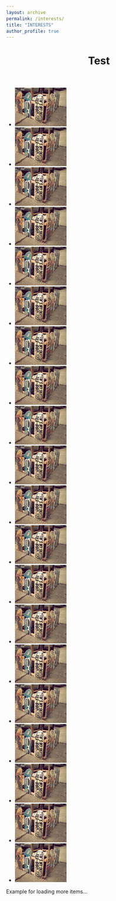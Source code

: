 ```yaml
---
layout: archive
permalink: /interests/
title: "INTERESTS"
author_profile: true
---
```


<html lang="en">
    <head>
		<meta charset="UTF-8"/>
        <meta http-equiv="X-UA-Compatible" content="IE=edge,chrome=1"> 
		<meta name="viewport" content="width=device-width, initial-scale=1.0"> 
        <!-- <title>Gamma Gallery - A Responsive Image Gallery Experiment</title> -->
        <meta name="description" content="Gamma Gallery - A Responsive Image Gallery Experiment"/>
        <meta name="keywords" content="html5, responsive, image gallery, masonry, picture, images, sizes, fluid, history api, visibility api"/>
        <meta name="author" content="Codrops"/>
        <link rel="shortcut icon" href="../favicon.ico"> 
        <link rel="stylesheet" type="text/css" href="css/style.css"/>
		<script src="js/modernizr.custom.70736.js"></script>
		<noscript><link rel="stylesheet" type="text/css" href="css/noJS.css"/></noscript>
		<!--[if lte IE 7]><style>.main{display:none;} .support-note .note-ie{display:block;}</style><![endif]-->
    </head>
    <body>
        <div class="container">		
			<!-- Codrops top bar -->
            <!-- <div class="codrops-top clearfix">
                <a href="http://tympanus.net/Tutorials/HeadingSets/">
                    <strong>&laquo; Previous Demo: </strong>Heading Set Styling
                </a>
                <span class="right">
                	<a href="http://www.idleformat.com/">Images by Idleformat</a>
                    <a href="http://tympanus.net/codrops/?p=11836">
                        <strong>Back to the Codrops Article</strong>
                    </a>
                </span>
            </div> --><!--/ Codrops top bar -->		
			<div class="main">
				<header class="clearfix">				
					<h1>Test</h1>				
				</header>		
				<div class="gamma-container gamma-loading" id="gamma-container">
					<ul class="gamma-gallery">
						<li>
							<div data-alt="img03" data-description="<h3>Sky high</h3>" data-max-width="1800" data-max-height="1350">
								<div data-src="images/xxxlarge/3.jpg" data-min-width="1300"></div>
								<div data-src="images/xxlarge/3.jpg" data-min-width="1000"></div>
								<div data-src="images/xlarge/3.jpg" data-min-width="700"></div>
								<div data-src="images/large/3.jpg" data-min-width="300"></div>
								<div data-src="images/medium/3.jpg" data-min-width="200"></div>
								<div data-src="images/small/3.jpg" data-min-width="140"></div>
								<div data-src="images/xsmall/3.jpg"></div>
								<noscript>
									<img src="images/xsmall/3.jpg" alt="img03"/>
								</noscript>
							</div>
						</li>
						<li>
							<div data-alt="img03" data-description="<h3>Sky high</h3>" data-max-width="1800" data-max-height="1350">
								<div data-src="images/xxxlarge/3.jpg" data-min-width="1300"></div>
								<div data-src="images/xxlarge/3.jpg" data-min-width="1000"></div>
								<div data-src="images/xlarge/3.jpg" data-min-width="700"></div>
								<div data-src="images/large/3.jpg" data-min-width="300"></div>
								<div data-src="images/medium/3.jpg" data-min-width="200"></div>
								<div data-src="images/small/3.jpg" data-min-width="140"></div>
								<div data-src="images/xsmall/3.jpg"></div>
								<noscript>
									<img src="images/xsmall/3.jpg" alt="img03"/>
								</noscript>
							</div>
						</li>
						<li>
							<div data-alt="img03" data-description="<h3>Sky high</h3>" data-max-width="1800" data-max-height="1350">
								<div data-src="images/xxxlarge/3.jpg" data-min-width="1300"></div>
								<div data-src="images/xxlarge/3.jpg" data-min-width="1000"></div>
								<div data-src="images/xlarge/3.jpg" data-min-width="700"></div>
								<div data-src="images/large/3.jpg" data-min-width="300"></div>
								<div data-src="images/medium/3.jpg" data-min-width="200"></div>
								<div data-src="images/small/3.jpg" data-min-width="140"></div>
								<div data-src="images/xsmall/3.jpg"></div>
								<noscript>
									<img src="images/xsmall/3.jpg" alt="img03"/>
								</noscript>
							</div>
						</li>
						<li>
							<div data-alt="img03" data-description="<h3>Sky high</h3>" data-max-width="1800" data-max-height="1350">
								<div data-src="images/xxxlarge/3.jpg" data-min-width="1300"></div>
								<div data-src="images/xxlarge/3.jpg" data-min-width="1000"></div>
								<div data-src="images/xlarge/3.jpg" data-min-width="700"></div>
								<div data-src="images/large/3.jpg" data-min-width="300"></div>
								<div data-src="images/medium/3.jpg" data-min-width="200"></div>
								<div data-src="images/small/3.jpg" data-min-width="140"></div>
								<div data-src="images/xsmall/3.jpg"></div>
								<noscript>
									<img src="images/xsmall/3.jpg" alt="img03"/>
								</noscript>
							</div>
						</li>
						<li>
							<div data-alt="img03" data-description="<h3>Sky high</h3>" data-max-width="1800" data-max-height="1350">
								<div data-src="images/xxxlarge/3.jpg" data-min-width="1300"></div>
								<div data-src="images/xxlarge/3.jpg" data-min-width="1000"></div>
								<div data-src="images/xlarge/3.jpg" data-min-width="700"></div>
								<div data-src="images/large/3.jpg" data-min-width="300"></div>
								<div data-src="images/medium/3.jpg" data-min-width="200"></div>
								<div data-src="images/small/3.jpg" data-min-width="140"></div>
								<div data-src="images/xsmall/3.jpg"></div>
								<noscript>
									<img src="images/xsmall/3.jpg" alt="img03"/>
								</noscript>
							</div>
						</li>
						<li>
							<div data-alt="img03" data-description="<h3>Sky high</h3>" data-max-width="1800" data-max-height="1350">
								<div data-src="images/xxxlarge/3.jpg" data-min-width="1300"></div>
								<div data-src="images/xxlarge/3.jpg" data-min-width="1000"></div>
								<div data-src="images/xlarge/3.jpg" data-min-width="700"></div>
								<div data-src="images/large/3.jpg" data-min-width="300"></div>
								<div data-src="images/medium/3.jpg" data-min-width="200"></div>
								<div data-src="images/small/3.jpg" data-min-width="140"></div>
								<div data-src="images/xsmall/3.jpg"></div>
								<noscript>
									<img src="images/xsmall/3.jpg" alt="img03"/>
								</noscript>
							</div>
						</li>
						<li>
							<div data-alt="img03" data-description="<h3>Sky high</h3>" data-max-width="1800" data-max-height="1350">
								<div data-src="images/xxxlarge/3.jpg" data-min-width="1300"></div>
								<div data-src="images/xxlarge/3.jpg" data-min-width="1000"></div>
								<div data-src="images/xlarge/3.jpg" data-min-width="700"></div>
								<div data-src="images/large/3.jpg" data-min-width="300"></div>
								<div data-src="images/medium/3.jpg" data-min-width="200"></div>
								<div data-src="images/small/3.jpg" data-min-width="140"></div>
								<div data-src="images/xsmall/3.jpg"></div>
								<noscript>
									<img src="images/xsmall/3.jpg" alt="img03"/>
								</noscript>
							</div>
						</li>
						<li>
							<div data-alt="img03" data-description="<h3>Sky high</h3>" data-max-width="1800" data-max-height="1350">
								<div data-src="images/xxxlarge/3.jpg" data-min-width="1300"></div>
								<div data-src="images/xxlarge/3.jpg" data-min-width="1000"></div>
								<div data-src="images/xlarge/3.jpg" data-min-width="700"></div>
								<div data-src="images/large/3.jpg" data-min-width="300"></div>
								<div data-src="images/medium/3.jpg" data-min-width="200"></div>
								<div data-src="images/small/3.jpg" data-min-width="140"></div>
								<div data-src="images/xsmall/3.jpg"></div>
								<noscript>
									<img src="images/xsmall/3.jpg" alt="img03"/>
								</noscript>
							</div>
						</li>
						<li>
							<div data-alt="img03" data-description="<h3>Sky high</h3>" data-max-width="1800" data-max-height="1350">
								<div data-src="images/xxxlarge/3.jpg" data-min-width="1300"></div>
								<div data-src="images/xxlarge/3.jpg" data-min-width="1000"></div>
								<div data-src="images/xlarge/3.jpg" data-min-width="700"></div>
								<div data-src="images/large/3.jpg" data-min-width="300"></div>
								<div data-src="images/medium/3.jpg" data-min-width="200"></div>
								<div data-src="images/small/3.jpg" data-min-width="140"></div>
								<div data-src="images/xsmall/3.jpg"></div>
								<noscript>
									<img src="images/xsmall/3.jpg" alt="img03"/>
								</noscript>
							</div>
						</li>
						<li>
							<div data-alt="img03" data-description="<h3>Sky high</h3>" data-max-width="1800" data-max-height="1350">
								<div data-src="images/xxxlarge/3.jpg" data-min-width="1300"></div>
								<div data-src="images/xxlarge/3.jpg" data-min-width="1000"></div>
								<div data-src="images/xlarge/3.jpg" data-min-width="700"></div>
								<div data-src="images/large/3.jpg" data-min-width="300"></div>
								<div data-src="images/medium/3.jpg" data-min-width="200"></div>
								<div data-src="images/small/3.jpg" data-min-width="140"></div>
								<div data-src="images/xsmall/3.jpg"></div>
								<noscript>
									<img src="images/xsmall/3.jpg" alt="img03"/>
								</noscript>
							</div>
						</li>
						<li>
							<div data-alt="img03" data-description="<h3>Sky high</h3>" data-max-width="1800" data-max-height="1350">
								<div data-src="images/xxxlarge/3.jpg" data-min-width="1300"></div>
								<div data-src="images/xxlarge/3.jpg" data-min-width="1000"></div>
								<div data-src="images/xlarge/3.jpg" data-min-width="700"></div>
								<div data-src="images/large/3.jpg" data-min-width="300"></div>
								<div data-src="images/medium/3.jpg" data-min-width="200"></div>
								<div data-src="images/small/3.jpg" data-min-width="140"></div>
								<div data-src="images/xsmall/3.jpg"></div>
								<noscript>
									<img src="images/xsmall/3.jpg" alt="img03"/>
								</noscript>
							</div>
						</li>
						<li>
							<div data-alt="img03" data-description="<h3>Sky high</h3>" data-max-width="1800" data-max-height="1350">
								<div data-src="images/xxxlarge/3.jpg" data-min-width="1300"></div>
								<div data-src="images/xxlarge/3.jpg" data-min-width="1000"></div>
								<div data-src="images/xlarge/3.jpg" data-min-width="700"></div>
								<div data-src="images/large/3.jpg" data-min-width="300"></div>
								<div data-src="images/medium/3.jpg" data-min-width="200"></div>
								<div data-src="images/small/3.jpg" data-min-width="140"></div>
								<div data-src="images/xsmall/3.jpg"></div>
								<noscript>
									<img src="images/xsmall/3.jpg" alt="img03"/>
								</noscript>
							</div>
						</li>
						<li>
							<div data-alt="img03" data-description="<h3>Sky high</h3>" data-max-width="1800" data-max-height="1350">
								<div data-src="images/xxxlarge/3.jpg" data-min-width="1300"></div>
								<div data-src="images/xxlarge/3.jpg" data-min-width="1000"></div>
								<div data-src="images/xlarge/3.jpg" data-min-width="700"></div>
								<div data-src="images/large/3.jpg" data-min-width="300"></div>
								<div data-src="images/medium/3.jpg" data-min-width="200"></div>
								<div data-src="images/small/3.jpg" data-min-width="140"></div>
								<div data-src="images/xsmall/3.jpg"></div>
								<noscript>
									<img src="images/xsmall/3.jpg" alt="img03"/>
								</noscript>
							</div>
						</li>
						<li>
							<div data-alt="img03" data-description="<h3>Sky high</h3>" data-max-width="1800" data-max-height="1350">
								<div data-src="images/xxxlarge/3.jpg" data-min-width="1300"></div>
								<div data-src="images/xxlarge/3.jpg" data-min-width="1000"></div>
								<div data-src="images/xlarge/3.jpg" data-min-width="700"></div>
								<div data-src="images/large/3.jpg" data-min-width="300"></div>
								<div data-src="images/medium/3.jpg" data-min-width="200"></div>
								<div data-src="images/small/3.jpg" data-min-width="140"></div>
								<div data-src="images/xsmall/3.jpg"></div>
								<noscript>
									<img src="images/xsmall/3.jpg" alt="img03"/>
								</noscript>
							</div>
						</li>
						<li>
							<div data-alt="img03" data-description="<h3>Sky high</h3>" data-max-width="1800" data-max-height="1350">
								<div data-src="images/xxxlarge/3.jpg" data-min-width="1300"></div>
								<div data-src="images/xxlarge/3.jpg" data-min-width="1000"></div>
								<div data-src="images/xlarge/3.jpg" data-min-width="700"></div>
								<div data-src="images/large/3.jpg" data-min-width="300"></div>
								<div data-src="images/medium/3.jpg" data-min-width="200"></div>
								<div data-src="images/small/3.jpg" data-min-width="140"></div>
								<div data-src="images/xsmall/3.jpg"></div>
								<noscript>
									<img src="images/xsmall/3.jpg" alt="img03"/>
								</noscript>
							</div>
						</li>
						<li>
							<div data-alt="img03" data-description="<h3>Sky high</h3>" data-max-width="1800" data-max-height="1350">
								<div data-src="images/xxxlarge/3.jpg" data-min-width="1300"></div>
								<div data-src="images/xxlarge/3.jpg" data-min-width="1000"></div>
								<div data-src="images/xlarge/3.jpg" data-min-width="700"></div>
								<div data-src="images/large/3.jpg" data-min-width="300"></div>
								<div data-src="images/medium/3.jpg" data-min-width="200"></div>
								<div data-src="images/small/3.jpg" data-min-width="140"></div>
								<div data-src="images/xsmall/3.jpg"></div>
								<noscript>
									<img src="images/xsmall/3.jpg" alt="img03"/>
								</noscript>
							</div>
						</li>
						<li>
							<div data-alt="img03" data-description="<h3>Sky high</h3>" data-max-width="1800" data-max-height="1350">
								<div data-src="images/xxxlarge/3.jpg" data-min-width="1300"></div>
								<div data-src="images/xxlarge/3.jpg" data-min-width="1000"></div>
								<div data-src="images/xlarge/3.jpg" data-min-width="700"></div>
								<div data-src="images/large/3.jpg" data-min-width="300"></div>
								<div data-src="images/medium/3.jpg" data-min-width="200"></div>
								<div data-src="images/small/3.jpg" data-min-width="140"></div>
								<div data-src="images/xsmall/3.jpg"></div>
								<noscript>
									<img src="images/xsmall/3.jpg" alt="img03"/>
								</noscript>
							</div>
						</li>
						<li>
							<div data-alt="img03" data-description="<h3>Sky high</h3>" data-max-width="1800" data-max-height="1350">
								<div data-src="images/xxxlarge/3.jpg" data-min-width="1300"></div>
								<div data-src="images/xxlarge/3.jpg" data-min-width="1000"></div>
								<div data-src="images/xlarge/3.jpg" data-min-width="700"></div>
								<div data-src="images/large/3.jpg" data-min-width="300"></div>
								<div data-src="images/medium/3.jpg" data-min-width="200"></div>
								<div data-src="images/small/3.jpg" data-min-width="140"></div>
								<div data-src="images/xsmall/3.jpg"></div>
								<noscript>
									<img src="images/xsmall/3.jpg" alt="img03"/>
								</noscript>
							</div>
						</li>
						<li>
							<div data-alt="img03" data-description="<h3>Sky high</h3>" data-max-width="1800" data-max-height="1350">
								<div data-src="images/xxxlarge/3.jpg" data-min-width="1300"></div>
								<div data-src="images/xxlarge/3.jpg" data-min-width="1000"></div>
								<div data-src="images/xlarge/3.jpg" data-min-width="700"></div>
								<div data-src="images/large/3.jpg" data-min-width="300"></div>
								<div data-src="images/medium/3.jpg" data-min-width="200"></div>
								<div data-src="images/small/3.jpg" data-min-width="140"></div>
								<div data-src="images/xsmall/3.jpg"></div>
								<noscript>
									<img src="images/xsmall/3.jpg" alt="img03"/>
								</noscript>
							</div>
						</li>
						<li>
							<div data-alt="img03" data-description="<h3>Sky high</h3>" data-max-width="1800" data-max-height="1350">
								<div data-src="images/xxxlarge/3.jpg" data-min-width="1300"></div>
								<div data-src="images/xxlarge/3.jpg" data-min-width="1000"></div>
								<div data-src="images/xlarge/3.jpg" data-min-width="700"></div>
								<div data-src="images/large/3.jpg" data-min-width="300"></div>
								<div data-src="images/medium/3.jpg" data-min-width="200"></div>
								<div data-src="images/small/3.jpg" data-min-width="140"></div>
								<div data-src="images/xsmall/3.jpg"></div>
								<noscript>
									<img src="images/xsmall/3.jpg" alt="img03"/>
								</noscript>
							</div>
						</li>
					</ul>
					<div class="gamma-overlay"></div>
					<div id="loadmore" class="loadmore">Example for loading more items...</div>
				</div>
			</div><!--/main-->
		</div>
		<script src="https://ajax.googleapis.com/ajax/libs/jquery/1.8.2/jquery.min.js"></script>
		<script src="js/jquery.masonry.min.js"></script>
		<script src="js/jquery.history.js"></script>
		<script src="js/js-url.min.js"></script>
		<script src="js/jquerypp.custom.js"></script>
		<script src="js/gamma.js"></script>
		<script type="text/javascript">
			
			$(function() {

				var GammaSettings = {
						// order is important!
						viewport : [ {
							width : 1200,
							columns : 5
						}, {
							width : 900,
							columns : 4
						}, {
							width : 500,
							columns : 3
						}, { 
							width : 320,
							columns : 2
						}, { 
							width : 0,
							columns : 2
						} ]
				};
				Gamma.init( GammaSettings, fncallback );
				// Example how to add more items (just a dummy):
				var page = 0,
					items = ['<li><div data-alt="img03" data-description="<h3>Sky high</h3>" data-max-width="1800" data-max-height="1350"><div data-src="images/xxxlarge/3.jpg" data-min-width="1300"></div><div data-src="images/xxlarge/3.jpg" data-min-width="1000"></div><div data-src="images/xlarge/3.jpg" data-min-width="700"></div><div data-src="images/large/3.jpg" data-min-width="300"></div><div data-src="images/medium/3.jpg" data-min-width="200"></div><div data-src="images/small/3.jpg" data-min-width="140"></div><div data-src="images/xsmall/3.jpg"></div><noscript><img src="images/xsmall/3.jpg" alt="img03"/></noscript></div></li><li><div data-alt="img03" data-description="<h3>Sky high</h3>" data-max-width="1800" data-max-height="1350"><div data-src="images/xxxlarge/3.jpg" data-min-width="1300"></div><div data-src="images/xxlarge/3.jpg" data-min-width="1000"></div><div data-src="images/xlarge/3.jpg" data-min-width="700"></div><div data-src="images/large/3.jpg" data-min-width="300"></div><div data-src="images/medium/3.jpg" data-min-width="200"></div><div data-src="images/small/3.jpg" data-min-width="140"></div><div data-src="images/xsmall/3.jpg"></div><noscript><img src="images/xsmall/3.jpg" alt="img03"/></noscript></div></li><li><div data-alt="img03" data-description="<h3>Sky high</h3>" data-max-width="1800" data-max-height="1350"><div data-src="images/xxxlarge/3.jpg" data-min-width="1300"></div><div data-src="images/xxlarge/3.jpg" data-min-width="1000"></div><div data-src="images/xlarge/3.jpg" data-min-width="700"></div><div data-src="images/large/3.jpg" data-min-width="300"></div><div data-src="images/medium/3.jpg" data-min-width="200"></div><div data-src="images/small/3.jpg" data-min-width="140"></div><div data-src="images/xsmall/3.jpg"></div><noscript><img src="images/xsmall/3.jpg" alt="img03"/></noscript></div></li><li><div data-alt="img03" data-description="<h3>Sky high</h3>" data-max-width="1800" data-max-height="1350"><div data-src="images/xxxlarge/3.jpg" data-min-width="1300"></div><div data-src="images/xxlarge/3.jpg" data-min-width="1000"></div><div data-src="images/xlarge/3.jpg" data-min-width="700"></div><div data-src="images/large/3.jpg" data-min-width="300"></div><div data-src="images/medium/3.jpg" data-min-width="200"></div><div data-src="images/small/3.jpg" data-min-width="140"></div><div data-src="images/xsmall/3.jpg"></div><noscript><img src="images/xsmall/3.jpg" alt="img03"/></noscript></div></li><li><div data-alt="img03" data-description="<h3>Sky high</h3>" data-max-width="1800" data-max-height="1350"><div data-src="images/xxxlarge/3.jpg" data-min-width="1300"></div><div data-src="images/xxlarge/3.jpg" data-min-width="1000"></div><div data-src="images/xlarge/3.jpg" data-min-width="700"></div><div data-src="images/large/3.jpg" data-min-width="300"></div><div data-src="images/medium/3.jpg" data-min-width="200"></div><div data-src="images/small/3.jpg" data-min-width="140"></div><div data-src="images/xsmall/3.jpg"></div><noscript><img src="images/xsmall/3.jpg" alt="img03"/></noscript></div></li>']
				function fncallback() {
					$( '#loadmore' ).show().on( 'click', function() {
						++page;
						var newitems = items[page-1]
						if( page <= 1 ) {							
							Gamma.add( $( newitems ) );
						}
						if( page === 1 ) {
							$( this ).remove();
						}
					} );
				}
			});
		</script>	
	</body>
</html>




{% include group-by-array collection=site.posts field="categories" %}
{% for category in group_names %}
  {% assign posts = group_items[forloop.index0] %}
  <h2 id="{{ category | slugify }}" class="archive__subtitle">{{ category }}</h2>
  {% for post in posts %}
    {% include archive-single.html %}
  {% endfor %}
{% endfor %}
